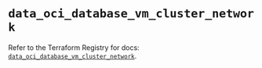 # `data_oci_database_vm_cluster_network`

Refer to the Terraform Registry for docs: [`data_oci_database_vm_cluster_network`](https://registry.terraform.io/providers/oracle/oci/6.18.0/docs/data-sources/database_vm_cluster_network).
